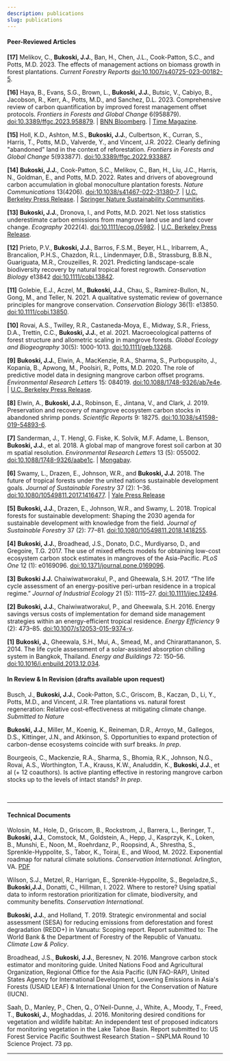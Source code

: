 ```yaml
---
description: publications
slug: publications
---
```


#### Peer-Reviewed Articles

**[17]** Melikov, C., **Bukoski, J.J.**, Ban, H., Chen, J.L., Cook-Patton, S.C., and Potts, M.D. 2023. The effects of management actions on biomass growth in forest plantations. *Current Forestry Reports* [doi:10.1007/s40725-023-00182-5](https://doi.org/10.1007/s40725-023-00182-5).

**[16]** Haya, B., Evans, S.G., Brown, L., **Bukoski, J.J.**, Butsic, V., Cabiyo, B., Jacobson, R., Kerr, A., Potts, M.D., and Sanchez, D.L. 2023. Comprehensive review of carbon quantification by improved forest management offset protocols. *Frontiers in Forests and Global Change* 6(958879).
[doi:10.3389/ffgc.2023.958879](https://www.frontiersin.org/articles/10.3389/ffgc.2023.958879/full). | [BNN Bloomberg](https://www.bnnbloomberg.ca/carbon-offset-gatekeepers-are-failing-to-stop-junk-credits-1.1898304). | [Time Magazine](https://time.com/6264772/study-most-carbon-credits-are-bogus/).

**[15]** Holl, K.D., Ashton, M.S., **Bukoski, J.J.**, Culbertson, K., Curran, S., Harris, T., Potts, M.D., Valverde, Y., and Vincent, J.R. 2022. Clearly defining "abandoned" land in the context of reforestation. *Frontiers in Forests and Global Change* 5(933877). [doi:10.3389/ffgc.2022.933887](https://doi.org/10.3389/ffgc.2022.933887).

**[14]** **Bukoski, J.J.**, Cook-Patton, S.C., Melikov, C., Ban, H., Liu, J.C., Harris, N., Goldman, E., and Potts, M.D. 2022. Rates and drivers of aboveground carbon accumulation in global monoculture plantation forests. *Nature Communications* 13(4206). [doi:10.1038/s41467-022-31380-7](https://www.nature.com/articles/s41467-022-31380-7). | [U.C. Berkeley Press Release](https://ourenvironment.berkeley.edu/news/2022/07/new-research-identifies-patterns-carbon-accumulation-planted-forests). | [Springer Nature Sustainability Communities](https://sustainabilitycommunity.springernature.com/posts/carbon-accumulation-is-a-key-but-incomplete-criterion-for-restoring-tree-cover?channel_id=behind-the-paper).
  
**[13]** **Bukoski, J.J.**, Dronova, I., and Potts, M.D. 2021. Net loss statistics underestimate carbon emissions from mangrove land use and land cover change. *Ecography* 2022(4). [doi:10.1111/ecog.05982](http://onlinelibrary.wiley.com/doi/10.1111/ecog.05982). | [U.C. Berkeley Press Release](https://ourenvironment.berkeley.edu/news/2021/11/policies-mitigating-wetland-loss-hide-large-climate-impacts).

**[12]** Prieto, P.V., **Bukoski, J.J.**, Barros, F.S.M., Beyer, H.L., Iribarrem, A., Brancalion, P.H.S., Chazdon, R.L., Lindenmayer, D.B., Strassburg, B.B.N., Guariguata, M.R., Crouzeilles, R. 2021. Predicting landscape-scale biodiversity recovery by natural tropical forest regrowth. *Conservation Biology* e13842 [doi:10.1111/cobi.13842](https://conbio.onlinelibrary.wiley.com/doi/abs/10.1111/cobi.13842).

**[11]** Golebie, E.J., Aczel, M., **Bukoski, J.J.**, Chau, S., Ramirez-Bullon, N., Gong, M., and Teller, N. 2021. A qualitative systematic review of governance principles for mangrove conservation. *Conservation Biology* 36(1): e13850. [doi:10.1111/cobi.13850](https://conbio.onlinelibrary.wiley.com/doi/abs/10.1111/cobi.13850).

**[10]** Rovai, A.S., Twilley, R.R., Castaneda-Moya, E., Midway, S.R., Friess, D.A., Trettin, C.C., **Bukoski, J.J.**, et al. 2021. Macroecological patterns of forest structure and allometric scaling in mangrove forests. *Global Ecology and Biogeography* 30(5): 1000-1013. [doi:10.1111/geb.13268](https://doi.org/10.1111/geb.13268).

**[9]** **Bukoski, J.J.**, Elwin, A., MacKenzie, R.A., Sharma, S., Purbopuspito, J., Kopania, B., Apwong, M., Poolsiri, R., Potts, M.D. 2020. The role of predictive model data in designing mangrove carbon offset programs. *Environmental Research Letters* 15: 084019. [doi:10.1088&#47;1748-9326/ab7e4e](https://iopscience.iop.org/article/10.1088/1748-9326/ab7e4e). | [U.C. Berkeley Press Release](https://nature.berkeley.edu/news/2020/04/research-predictive-modeling-informs-mangrove-conservation).
  
**[8]** Elwin, A., **Bukoski, J.J.**, Robinson, E., Jintana, V., and Clark, J. 2019. Preservation and recovery of mangrove ecosystem carbon stocks in abandoned shrimp ponds. *Scientific Reports* 9: 18275. [doi:10.1038/s41598-019-54893-6](https://www.nature.com/articles/s41598-019-54893-6).

**[7]** Sanderman, J., T. Hengl, G. Fiske, K. Solvik, M.F. Adame, L. Benson, **Bukoski, J.J.**, et al. 2018. A global map of mangrove forest soil carbon at 30 m spatial resolution. *Environmental Research Letters* 13 (5): 055002. [doi:10.1088&#47;1748-9326/aabe1c](https://iopscience.iop.org/article/10.1088/1748-9326/aabe1c/pdf). | [Mongabay](https://news.mongabay.com/2018/05/new-study-finds-mangroves-may-store-way-more-carbon-than-we-thought/?alm_mvr=0).

**[6]** Swamy, L., Drazen, E., Johnson, W.R., and **Bukoski, J.J.** 2018. The future of tropical forests under the united nations sustainable development goals. *Journal of Sustainable Forestry* 37 (2): 1–36. [doi:10.1080&#47;10549811.2017.1416477](https://www.tandfonline.com/doi/abs/10.1080/10549811.2017.1416477). | [Yale Press Release](https://environment.yale.edu/news/article/tropical-forests-are-key-to-achieving-sustainable-development-by-2030/)

**[5]** **Bukoski, J.J.**, Drazen, E., Johnson, W.R., and Swamy, L. 2018. Tropical forests for sustainable development: Shaping the 2030 agenda for sustainable development with knowledge from the field. *Journal of Sustainable Forestry* 37 (2): 77–81. [doi:10.1080&#47;10549811.2018.1418255](https://www.tandfonline.com/doi/full/10.1080/10549811.2018.1418255).

**[4]** **Bukoski, J.J.**, Broadhead, J.S., Donato, D.C., Murdiyarso, D., and Gregoire, T.G. 2017. The use of mixed effects models for obtaining low-cost ecosystem carbon stock estimates in mangroves of the Asia-Pacific. *PLoS One* 12 (1): e0169096. [doi:10.1371/journal.pone.0169096](https://journals.plos.org/plosone/article?id=10.1371/journal.pone.0169096).

**[3]** **Bukoski J.J.** Chaiwiwatworakul, P., and Gheewala, S.H. 2017. “The life cycle assessment of an energy-positive peri-urban residence in a tropical regime.” *Journal of Industrial Ecology* 21 (5): 1115–27. [doi:10.1111/jiec.12494](https://onlinelibrary.wiley.com/doi/abs/10.1111/jiec.12494).

**[2]** **Bukoski, J.J.**, Chaiwiwatworakul, P., and Gheewala, S.H. 2016. Energy savings versus costs of implementation for demand side management strategies within an energy-efficient tropical residence. *Energy Efficiency* 9 (2): 473–85. [doi:10.1007/s12053-015-9374-y](https://link.springer.com/article/10.1007/s12053-015-9374-y).

**[1]** **Bukoski, J.**, Gheewala, S.H., Mui, A., Smead, M., and Chirarattananon, S. 2014. The life cycle assessment of a solar-assisted absorption chilling system in Bangkok, Thailand. *Energy and Buildings* 72: 150–56. [doi:10.1016/j.enbuild.2013.12.034](https://www.sciencedirect.com/science/article/abs/pii/S0378778813008517).

#### In Review & In Revision (drafts available upon request)

Busch, J., **Bukoski, J.J.**, Cook-Patton, S.C., Griscom, B., Kaczan, D., Li, Y., Potts, M.D., and Vincent, J.R. Tree plantations vs. natural forest regeneration: Relative cost-effectiveness at mitigating climate change. *Submitted to Nature*

**Bukoski, J.J.**, Miller, M., Koenig, K., Reineman, D.R., Arroyo, M., Gallegos, D.S., Kittinger, J.N., and Atkinson, S. Opportunities to expand protection of carbon-dense ecosystems coincide with surf breaks. *In prep*.

Bourgeois, C., Mackenzie, R.A., Sharma, S., Bhomia, R.K., Johnson, N.G., Rovai, A.S., Worthington, T.A., Krauss, K.W., Analuddin, K., **Bukoski, J.J.**, et al (+ 12 coauthors). Is active planting effective in restoring mangrove carbon stocks up to the levels of intact stands? *In prep*.

</br>

------

#### Technical Documents

Wolosin, M., Hole, D., Griscom, B., Rockstrom, J., Barrera, L., Beringer, T., **Bukoski, J.J.**, Comstock, M., Goldstein, A., Hepp, J., Kasprzyk, K., Loken, B., Munshi, E., Noon, M., Roehrdanz, P., Roopsind, A., Shrestha, S., Sprenkle-Hyppolite, S., Tabor, K., Toirai, E., and Wood, M. 2022. Exponential roadmap for natural climate solutions. *Conservation International.* Arlington, VA. [PDF](https://www.conservation.org/roadmap-pdf)

Wilson, S.J., Metzel, R., Harrigan, E., Sprenkle-Hyppolite, S., Begeladze,S., **Bukoski,J.J.**, Donatti, C., Hillman, I. 2022. Where to restore? Using spatial data to inform restoration prioritization for climate, biodiversity, and community benefits. *Conservation International*.

**Bukoski, J.J.**, and Holland, T. 2019. Strategic environmental and social assessment (SESA) for reducing emissions from deforestation and forest degradation (REDD+) in Vanuatu: Scoping report. Report submitted to: The World Bank & the Department of Forestry of the Republic of Vanuatu. *Climate Law & Policy*.

Broadhead, J.S., **Bukoski, J.J.**, Beresnev, N. 2016. Mangrove carbon stock estimator and monitoring guide. United Nations Food and Agricultural Organization, Regional Office for the Asia Pacific (UN FAO-RAP), United States Agency for International Development, Lowering Emissions in Asia's Forests (USAID LEAF) & International Union for the Conservation of Nature (IUCN).

Saah, D., Manley, P., Chen, Q., O’Neil-Dunne, J., White, A., Moody, T., Freed, T., **Bukoski, J.**, Moghaddas, J. 2016. Monitoring desired conditions for vegetation and wildlife habitat: An independent test of proposed indicators for monitoring vegetation in the Lake Tahoe Basin. Report submitted to: US Forest Service Pacific Southwest Research Station – SNPLMA Round 10 Science Project. 73 pp.

------